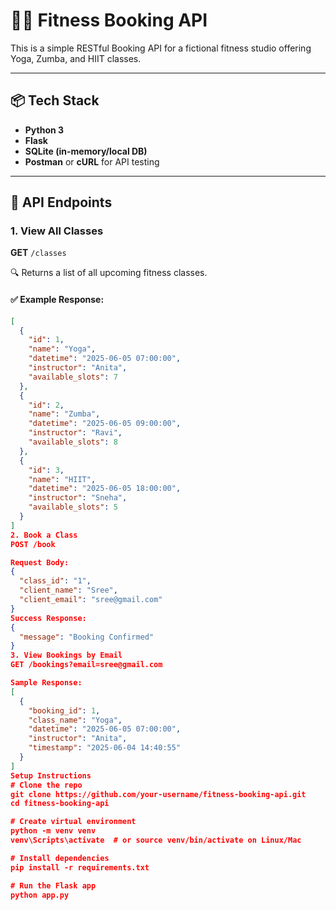 # 🧘‍♀️ Fitness Booking API

This is a simple RESTful Booking API for a fictional fitness studio offering Yoga, Zumba, and HIIT classes.

---

## 📦 Tech Stack

- **Python 3**
- **Flask**
- **SQLite (in-memory/local DB)**
- **Postman** or **cURL** for API testing

---

## 📌 API Endpoints

### 1. View All Classes

**GET** `/classes`

🔍 Returns a list of all upcoming fitness classes.

#### ✅ Example Response:
```json
[
  {
    "id": 1,
    "name": "Yoga",
    "datetime": "2025-06-05 07:00:00",
    "instructor": "Anita",
    "available_slots": 7
  },
  {
    "id": 2,
    "name": "Zumba",
    "datetime": "2025-06-05 09:00:00",
    "instructor": "Ravi",
    "available_slots": 8
  },
  {
    "id": 3,
    "name": "HIIT",
    "datetime": "2025-06-05 18:00:00",
    "instructor": "Sneha",
    "available_slots": 5
  }
]
2. Book a Class
POST /book

Request Body:
{
  "class_id": "1",
  "client_name": "Sree",
  "client_email": "sree@gmail.com"
}
Success Response:
{
  "message": "Booking Confirmed"
}
3. View Bookings by Email
GET /bookings?email=sree@gmail.com

Sample Response:
[
  {
    "booking_id": 1,
    "class_name": "Yoga",
    "datetime": "2025-06-05 07:00:00",
    "instructor": "Anita",
    "timestamp": "2025-06-04 14:40:55"
  }
]
Setup Instructions
# Clone the repo
git clone https://github.com/your-username/fitness-booking-api.git
cd fitness-booking-api

# Create virtual environment
python -m venv venv
venv\Scripts\activate  # or source venv/bin/activate on Linux/Mac

# Install dependencies
pip install -r requirements.txt

# Run the Flask app
python app.py
